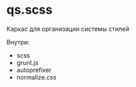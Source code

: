 # qs.scss

Каркас для организации системы стилей

Внутри:
- scss
- grunt.js
- autoprefixer
- normalize.css
